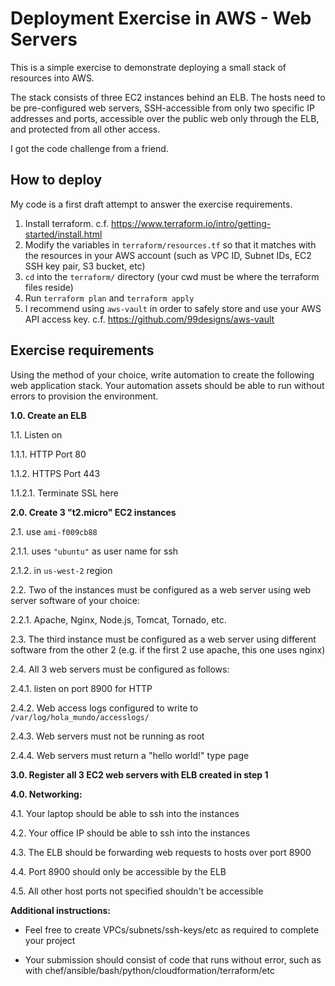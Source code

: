 # Deployment Exercise in AWS - Web Servers

This is a simple exercise to demonstrate deploying a small stack of resources into AWS.  

The stack consists of three EC2 instances behind an ELB.  The hosts need to be pre-configured web servers, SSH-accessible from only two specific IP addresses and ports, accessible over the public web only through the ELB, and protected from all other access.

I got the code challenge from a friend.


## How to deploy

My code is a first draft attempt to answer the exercise requirements.


1. Install terraform.  c.f. https://www.terraform.io/intro/getting-started/install.html
2. Modify the variables in `terraform/resources.tf` so that it matches with the resources in your AWS account (such as VPC ID, Subnet IDs, EC2 SSH key pair, S3 bucket, etc)
3. `cd` into the `terraform/` directory (your cwd must be where the terraform files reside)
4. Run `terraform plan` and `terraform apply`
5. I recommend using `aws-vault` in order to safely store and use your AWS API access key.  c.f. https://github.com/99designs/aws-vault 


## Exercise requirements


Using the method of your choice, write automation to create the following web application stack. Your automation assets should be able to run without errors to provision the environment. 

 

**1.0. Create an ELB**

1.1. Listen on

1.1.1. HTTP Port 80

1.1.2. HTTPS Port 443

1.1.2.1. Terminate SSL here  

**2.0. Create 3 "t2.micro" EC2 instances**

2.1. use `ami-f009cb88`

2.1.1. uses `"ubuntu"` as user name for ssh

2.1.2. in `us-west-2` region

2.2. Two of the instances must be configured as a web server using web server software of your choice:

2.2.1. Apache, Nginx, Node.js, Tomcat, Tornado, etc.

2.3. The third instance must be configured as a web server using different software from the other 2 (e.g. if the first 2 use apache, this one uses nginx)

2.4. All 3 web servers must be configured as follows:

2.4.1. listen on port 8900 for HTTP

2.4.2. Web access logs configured to write to `/var/log/hola_mundo/accesslogs/`

2.4.3. Web servers must not be running as root

2.4.4. Web servers must return a "hello world!" type page

 

**3.0. Register all 3 EC2 web servers with ELB created in step 1**

 

**4.0. Networking:**

4.1. Your laptop should be able to ssh into the instances

4.2. Your office IP should be able to ssh into the instances

4.3. The ELB should be forwarding web requests to hosts over port 8900

4.4. Port 8900 should only be accessible by the ELB

4.5. All other host ports not specified shouldn't be accessible  



**Additional instructions:**

- Feel free to create VPCs/subnets/ssh-keys/etc as required to complete your project 

- Your submission should consist of code that runs without error, such as with chef/ansible/bash/python/cloudformation/terraform/etc



